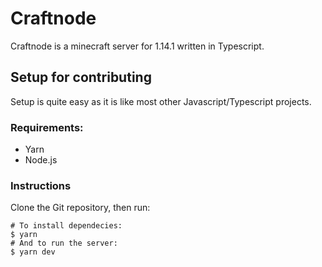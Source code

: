 # Craftnode

Craftnode is a minecraft server for 1.14.1 written in Typescript.

## Setup for contributing

Setup is quite easy as it is like most other Javascript/Typescript projects.

### Requirements:

-   Yarn
-   Node.js

### Instructions

Clone the Git repository, then run:

```shell
# To install dependecies:
$ yarn
# And to run the server:
$ yarn dev
```
